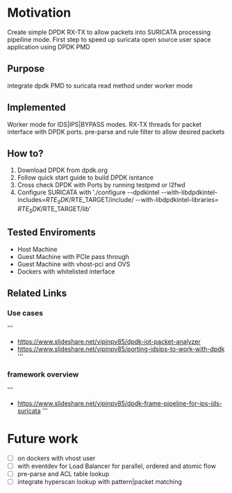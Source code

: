 # Motivation
Create simple DPDK RX-TX to allow packets into SURICATA processing pipeiline mode. First step to speed up suricata open source user space application using DPDK PMD


## Purpose
integrate dpdk PMD to suricata read method under worker mode

## Implemented
Worker mode for IDS|IPS|BYPASS modes.
RX-TX threads for packet interface with DPDK ports.
pre-parse and rule filter to allow desired packets

## How to?
 1. Download DPDK from dpdk.org
 2. Follow quick start guide to build DPDK isntance
 3. Cross check DPDK with Ports by running testpmd or l2fwd
 4. Configure SURICATA with './configure --dpdkintel --with-libdpdkintel-includes=$RTE_SDK/$RTE_TARGET/include/ --with-libdpdkintel-libraries= $RTE_SDK/$RTE_TARGET/lib'

## Tested Enviroments
 - Host Machine
 - Guest Machine with PCIe pass through
 - Guest Machine with vhost-pci and OVS
 - Dockers with whitelisted interface

## Related Links

### Use cases
'''
 - https://www.slideshare.net/vipinpv85/dpdk-iot-packet-analyzer
 - https://www.slideshare.net/vipinpv85/porting-idsips-to-work-with-dpdk
'''

### framework overview
'''
- https://www.slideshare.net/vipinpv85/dpdk-frame-pipeline-for-ips-ids-suricata
'''

# Future work
 - [ ] on dockers with vhost user
 - [ ] with eventdev for Load Balancer for parallel, ordered and atomic flow
 - [ ] pre-parse and ACL table lookup
 - [ ] integrate hyperscan lookup with pattern|packet matching
